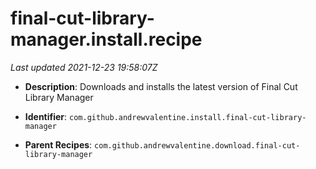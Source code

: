 # final-cut-library-manager.install.recipe

_Last updated 2021-12-23 19:58:07Z_

- **Description**: Downloads and installs the latest version of Final Cut Library Manager

- **Identifier**: `com.github.andrewvalentine.install.final-cut-library-manager`

- **Parent Recipes**: `com.github.andrewvalentine.download.final-cut-library-manager`